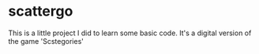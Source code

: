 # scattergo
This is a little project I did to learn some basic code. 
It's a digital version of the game 'Scstegories'
